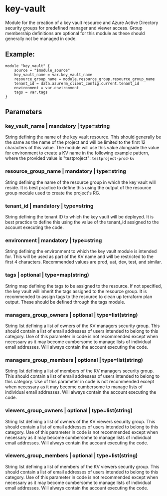 # key-vault
Module for the creation of a key vault resource and Azure Active Directory security groups for predefined manager and viewer access. Group membership definitions are optional for this module as these should generally not be managed in code. 

## Example:
```
module "key_vault" {
    source = "$module_source"
    key_vault_name = var.key_vault_name
    resource_group_name = module.resource_group.resource_group_name
    tenant_id = data.azurerm_client_config.current.tenant_id
    environment = var.environment
    tags = var.tags
}
```

## Parameters
### key_vault_name | mandatory | type=string
String defining the name of the key vault resource. This should generally be the same as the name of the project and will be limited to the first 12 characters of this value. The module will use this value alongside the value for environment to create a KV name in the following example pattern, where the provided value is "testproject":
`testproject-prod-kv`

### resource_group_name | mandatory | type=string
String defining the name of the resource group in which the key vault will reside. It is best practice to define this using the output of the resource group module used to create the project's RG.

### tenant_id | mandatory | type=string
String defining the tenant ID to which the key vault will be deployed. It is best practice to define this using the value of the tenant_id assigned to the account executing the code. 

### environment | mandatory | type=string
String defining the environment to which the key vault module is intended for. This will be used as part of the KV name and will be restricted to the first 4 characters. Recommended values are prod, uat, dev, test, and similar. 

### tags | optional | type=map(string)
String map defining the tags to be assigned to the resource. If not specified, the key vault will inherit the tags assigned to the resource group. It is recommended to assign tags to the resource to clean up terraform plan output. These should be defined through the tags module. 

### managers_group_owners | optional | type=list(string)
String list defining a list of owners of the KV managers security group. This should contain a list of email addresses of users intended to belong to this category. Use of this parameter in code is not recommended except when necessary as it may become cumbersome to manage lists of individual email addresses. Will always contain the account executing the code. 

### managers_group_members | optional | type=list(string)
String list defining a list of members of the KV managers security group. This should contain a list of email addresses of users intended to belong to this category. Use of this parameter in code is not recommended except when necessary as it may become cumbersome to manage lists of individual email addresses. Will always contain the account executing the code. 

### viewers_group_owners | optional | type=list(string)
String list defining a list of owners of the KV viewers security group. This should contain a list of email addresses of users intended to belong to this category. Use of this parameter in code is not recommended except when necessary as it may become cumbersome to manage lists of individual email addresses. Will always contain the account executing the code. 

### viewers_group_members | optional | type=list(string)
String list defining a list of members of the KV viewers security group. This should contain a list of email addresses of users intended to belong to this category. Use of this parameter in code is not recommended except when necessary as it may become cumbersome to manage lists of individual email addresses. Will always contain the account executing the code. 

